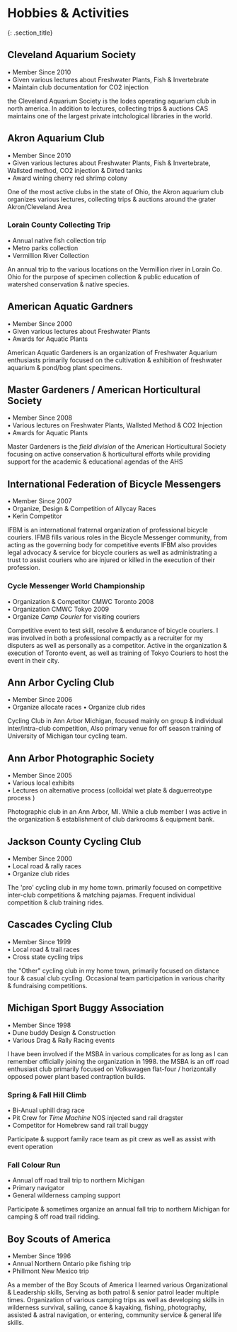 # Hobbies & Activities
{: .section_title}

## Cleveland Aquarium Society

• Member Since 2010  
• Given various lectures about Freshwater Plants, Fish & Invertebrate  
• Maintain club documentation for CO2 injection   

the Cleveland Aquarium Society is the lodes operating aquarium club in north america. In addition to lectures, collecting trips & auctions CAS maintains one of the largest private intchological libraries in the world. 

## Akron Aquarium Club

• Member Since 2010  
• Given various lectures about Freshwater Plants, Fish & Invertebrate, Wallsted method, CO2 injection & Dirted tanks  
• Award wining cherry red shrimp colony  

One of the most active clubs in the state of Ohio, the Akron aquarium club organizes various lectures, collecting trips & auctions around the grater Akron/Cleveland Area

### Lorain County Collecting Trip

• Annual native fish collection trip  
• Metro parks collection  
• Vermillion River Collection  

An annual trip to the various locations on the Vermillion river in Lorain Co. Ohio for the purpose of specimen collection & public education of watershed conservation & native species.  

## American Aquatic Gardners

• Member Since 2000  
• Given various lectures about Freshwater Plants  
• Awards for Aquatic Plants

American Aquatic Gardeners is an organization of Freshwater Aquarium enthusiasts primarily focused on the cultivation & exhibition of freshwater aquarium & pond/bog plant specimens.  

## Master Gardeners / American Horticultural Society

• Member Since 2008  
• Various lectures on Freshwater Plants, Wallsted Method & CO2 Injection  
• Awards for Aquatic Plants

Master Gardeners is the *field division* of the American Horticultural Society focusing on active conservation & horticultural efforts while providing support for the academic & educational agendas of the AHS 

## International Federation of Bicycle Messengers

• Member Since 2007  
• Organize, Design & Competition of Allycay Races  
• Kerin Competitor

IFBM is an international fraternal organization of professional bicycle couriers. IFMB fills various roles in the Bicycle Messenger community, from acting as the governing body for competitive events IFBM also provides legal advocacy & service for bicycle couriers as well as administrating a trust to assist couriers who are injured or killed in the execution of their profession.

### Cycle Messenger World Championship

• Organization & Competitor CMWC Toronto 2008  
• Organization CMWC Tokyo 2009  
• Organize *Camp Courier* for visiting couriers

Competitive event to test skill, resolve & endurance of bicycle couriers. I was involved in both a professional compactly as a recruiter for my disputers as well as personally as a competitor. Active in the organization & execution of Toronto event, as well as training of Tokyo Couriers to host the event in their city.

## Ann Arbor Cycling Club

• Member Since 2006  
• Organize allocate races
• Organize club rides

Cycling Club in Ann Arbor Michigan, focused mainly on group & individual inter/intra-club competition, Also primary venue for off season training of University of Michigan tour cycling team.

## Ann Arbor Photographic Society

• Member Since 2005  
• Various local exhibits  
• Lectures on alternative process (colloidal wet plate & daguerreotype process )  

Photographic club in an Ann Arbor, MI. While a club member I was active in the organization & establishment of club darkrooms & equipment bank.

## Jackson County Cycling Club

• Member Since 2000   
• Local road & rally races  
• Organize club rides

The 'pro' cycling club in my home town. primarily focused on competitive inter-club competitions & matching pajamas. Frequent individual competition & club training rides.

## Cascades Cycling Club

• Member Since 1999    
• Local road & trail races  
• Cross state cycling trips

the "Other" cycling club in my home town, primarily focused on distance tour & casual club cycling. Occasional team participation in various charity & fundraising competitions.

## Michigan Sport Buggy Association

• Member Since 1998  
• Dune buddy Design & Construction  
• Various Drag & Rally Racing events  

I have been involved if the MSBA in various complicates for as long as I can remember officially joining the organization in 1998. the MSBA is an off road enthusiast club primarily focused on Volkswagen flat-four / horizontally opposed power plant based contraption builds.

### Spring & Fall Hill Climb

• Bi-Anual uphill drag race  
• Pit Crew for *Time Machine* NOS injected sand rail dragster  
• Competitor for Homebrew sand rail trail buggy  

Participate & support family race team as pit crew as well as assist with event operation

### Fall Colour Run 

• Annual off road trail trip to northern Michigan  
• Primary navigator  
• General wilderness camping support

Participate & sometimes organize an annual fall trip to northern Michigan for camping & off road trail ridding.

## Boy Scouts of America

• Member Since 1996  
• Annual Northern Ontario pike fishing trip  
• Phillmont New Mexico trip 

As a member of the Boy Scouts of America I learned various Organizational & Leadership skills, Serving as both patrol & senior patrol leader multiple times. Organization of various camping trips as well as developing skills in wilderness survival, sailing, canoe & kayaking, fishing, photography, assisted & astral navigation, or entering, community service & general life skills.

